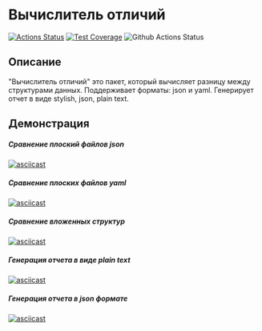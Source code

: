 # Вычислитель отличий
[![Actions Status](https://github.com/radalana/php-project-48/actions/workflows/hexlet-check.yml/badge.svg)](https://github.com/radalana/php-project-48/actions)
[![Test Coverage](https://api.codeclimate.com/v1/badges/00755fc20ade9882f670/test_coverage)](https://codeclimate.com/github/radalana/php-project-48/test_coverage)
![Github Actions Status](https://github.com/radalana/php-project-48/actions/workflows/main.yml/badge.svg)

## Описание
"Вычислитель отличий" это пакет, который вычисляет разницу между структурами данных. Поддерживает форматы: json и yaml. Генерирует отчет в виде stylish, json, plain text. 

## Демонстрация
##### Сравнение плоский файлов json
[![asciicast](https://asciinema.org/a/QJOpdPd9cUB6vv9ljtOziQNVJ.svg)](https://asciinema.org/a/QJOpdPd9cUB6vv9ljtOziQNVJ)

##### Сравнение плоских файлов yaml
[![asciicast](https://asciinema.org/a/z3VYMe0nKQniEIrkcI2abvdxf.svg)](https://asciinema.org/a/z3VYMe0nKQniEIrkcI2abvdxf)

##### Сравнение вложенных структур
[![asciicast](https://asciinema.org/a/oWFqTyXxJQ6ZKhVat5OEFIB16.svg)](https://asciinema.org/a/oWFqTyXxJQ6ZKhVat5OEFIB16)

##### Генерация отчета в виде plain text
[![asciicast](https://asciinema.org/a/uoFX6jFs6H1mmE9dNEiSHyVp8.svg)](https://asciinema.org/a/uoFX6jFs6H1mmE9dNEiSHyVp8)

##### Генерация отчета в json формате
[![asciicast](https://asciinema.org/a/r74bRH04lsP9vaTeUNBW4OOSo.svg)](https://asciinema.org/a/r74bRH04lsP9vaTeUNBW4OOSo)
